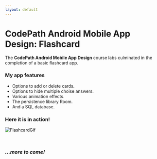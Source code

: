 ```yaml
---
layout: default
---
```

# CodePath Android Mobile App Design: Flashcard

The __CodePath Android Mobile App Design__ course labs culminated in the completion of a basic flashcard app. 

### My app features

* Options to add or delete cards.
* Options to hide multiple choise answers.
* Various animation effects.
* The persistence library Room.
* And a SQL database.

### Here it is in action!

![FlashcardGif](https://i.imgur.com/MyLTqAp.gif)

&nbsp;

### *...more to come!*
